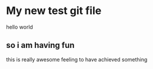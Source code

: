 # My new test git file
hello world

## so i am having fun
this is really awesome feeling to have achieved something